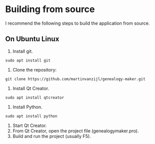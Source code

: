 # Building from source

I recommend the following steps to build the application from source.

## On Ubuntu Linux

1. Install git.

```
sudo apt install git
```

1. Clone the repository:

```
git clone https://github.com/martinvanzijl/genealogy-maker.git
```

1. Install Qt Creator.

```
sudo apt install qtcreator
```

1. Install Python.

```
sudo apt install python
```

1. Start Qt Creator.
1. From Qt Creator, open the project file (genealogymaker.pro).
1. Build and run the project (usually F5).
